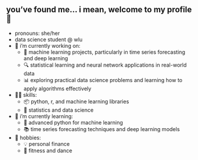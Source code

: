 ## you’ve found me... i mean, welcome to my profile 👀

- pronouns: she/her
- data science student @ wlu
- 🔭 i’m currently working on:
  - 🧠 machine learning projects, particularly in time series forecasting and deep learning
  - 🔍 statistical learning and neural network applications in real-world data
  - 📊 exploring practical data science problems and learning how to apply algorithms effectively
- 👨‍🎓 skills:
  - 📦 python, r, and machine learning libraries
   - 🔨 statistics and data science
- 🌱 i’m currently learning:
   - 🐍 advanced python for machine learning
   - 📚 time series forecasting techniques and deep learning models
- 🌄 hobbies:
   - 💡 personal finance
   - 💪 fitness and dance
